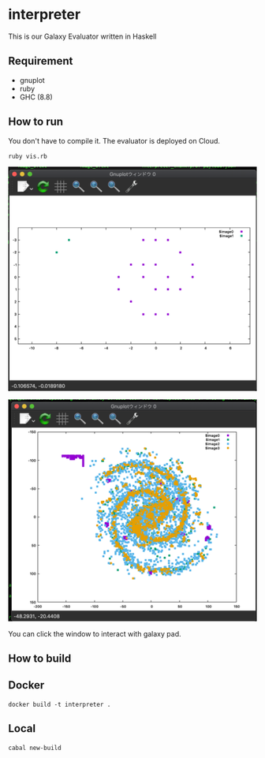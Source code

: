 # interpreter

This is our Galaxy Evaluator written in Haskell

## Requirement
- gnuplot
- ruby
- GHC (8.8)


## How to run
You don't have to compile it. The evaluator is deployed on Cloud. 

```
ruby vis.rb
```

![galaxyinit](galaxy_init.png)

![galaxymain](galaxy_main.png)

You can click the window to interact with galaxy pad.

## How to build

## Docker

```
docker build -t interpreter .
```

## Local

```
cabal new-build
```
